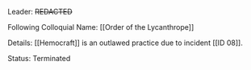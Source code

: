 Leader: ~~REDACTED~~

Following Colloquial Name:
[[Order of the Lycanthrope]]

Details:
[[Hemocraft]] is an outlawed practice due to incident [[ID 08]].

Status:
Terminated